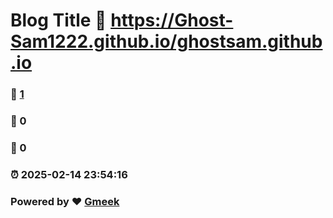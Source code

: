 # Blog Title :link: https://Ghost-Sam1222.github.io/ghostsam.github.io 
### :page_facing_up: [1](https://Ghost-Sam1222.github.io/ghostsam.github.io/tag.html) 
### :speech_balloon: 0 
### :hibiscus: 0 
### :alarm_clock: 2025-02-14 23:54:16 
### Powered by :heart: [Gmeek](https://github.com/Meekdai/Gmeek)
